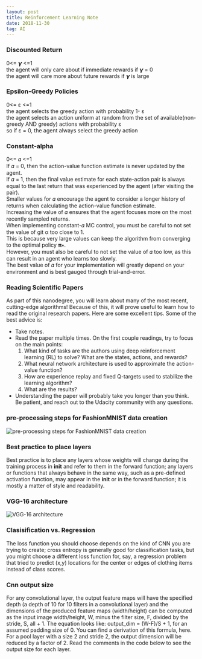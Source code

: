 ```yaml
---
layout: post
title: Reinforcement Learning Note
date: 2018-11-30
tag: AI
---
```


### Discounted Return
0<= 𝞬 <=1<br>
the agent will only care about if immediate rewards if 𝞬 = 0<br>
the agent will care more about future rewards if 𝞬 is large<br>

### Epsilon-Greedy Policies
0<= ε <=1<br>
the agent selects the greedy action with probability 1- ε <br>
the agent selects an action uniform at random from the set of available(non-greedy AND greedy) actions with probability  ε <br>
so if  ε = 0, the agent always select the greedy action<br>

### Constant-alpha
0<= 𝛼 <=1<br>
If 𝛼 = 0, then the action-value function estimate is never updated by the agent.<br>
If 𝛼 = 1, then the final value estimate for each state-action pair is always equal to the last return that was experienced by the agent (after visiting the pair).<br>
Smaller values for 𝛼 encourage the agent to consider a longer history of returns when calculating the action-value function estimate.<br>
Increasing the value of 𝛼 ensures that the agent focuses more on the most recently sampled returns.<br>
When implementing constant-𝛼 MC control, you must be careful to not set the value of git α too close to 1.<br>
This is because very large values can keep the algorithm from converging to the optimal policy 𝛑∗.<br>
However, you must also be careful to not set the value of 𝛼 too low, as this can result in an agent who learns too slowly.<br>
The best value of 𝛼 for your implementation will greatly depend on your environment and is best gauged through trial-and-error.<br>

### Reading Scientific Papers
As part of this nanodegree, you will learn about many of the most recent, cutting-edge algorithms! Because of this, it will prove useful to learn how to read the original research papers. Here are some excellent tips. Some of the best advice is:
+ Take notes.
+ Read the paper multiple times. On the first couple readings, try to focus on the main points:
    1. What kind of tasks are the authors using deep reinforcement learning (RL) to solve? What are the states, actions, and rewards?
    2. What neural network architecture is used to approximate the action-value function?
    3. How are experience replay and fixed Q-targets used to stabilize the learning algorithm?
    4. What are the results?
+ Understanding the paper will probably take you longer than you think. Be patient, and reach out to the Udacity community with any questions.

### pre-processing steps for FashionMNIST data creation
![pre-processing steps for FashionMNIST data creation](https://yefengjie.github.io/images/res/277ac98f-91ae-4364-8884-0ace482845ea.jpg)

### Best practice to place layers
Best practice is to place any layers whose weights will change during the training process in __init__ and refer to them in the forward function; any layers or functions that always behave in the same way, such as a pre-defined activation function, may appear in the __init__ or in the forward function; it is mostly a matter of style and readability.

### VGG-16 architecture
![VGG-16 architecture](../../../images/res/322fd3e8-9f80-4a69-9b37-3c73e9947f59.jpg)

### Clasisification vs. Regression
The loss function you should choose depends on the kind of CNN you are trying to create; cross entropy is generally good for classification tasks, but you might choose a different loss function for, say, a regression problem that tried to predict (x,y) locations for the center or edges of clothing items instead of class scores.

### Cnn output size
For any convolutional layer, the output feature maps will have the specified depth (a depth of 10 for 10 filters in a convolutional layer) and the dimensions of the produced feature maps (width/height) can be computed as the input image width/height, W, minus the filter size, F, divided by the stride, S, all + 1. The equation looks like: output_dim = (W-F)/S + 1, for an assumed padding size of 0. You can find a derivation of this formula, here.<br>
For a pool layer with a size 2 and stride 2, the output dimension will be reduced by a factor of 2. Read the comments in the code below to see the output size for each layer.